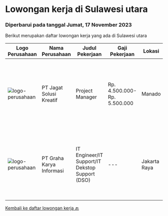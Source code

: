 
  # Lowongan kerja di Sulawesi utara

  ### Diperbarui pada tanggal Jumat, 17 November 2023

  Berikut merupakan daftar lowongan kerja yang ada di Sulawesi utara

  |Logo Perusahaan | Nama Perusahaan | Judul Pekerjaan | Gaji Pekerjaan | Lokasi | Deskripsi | Tanggal diunggah | Pranala |
  | -------------- | --------------- | --------------- | --------- | --------- | -------------- | ------- | ----------- |
  |![logo-perusahaan](https://image-service-cdn.seek.com.au/6cfdfc9b827179b09bff9d99f067540321ac507c/ee4dce1061f3f616224767ad58cb2fc751b8d2dc)|PT Jagat Solusi Kreatif|Project Manager|Rp. 4.500.000-Rp. 5.500.000|Manado|Tanggung jawab:  Mengoordinasikan sumber daya internal dan pihak ketiga/vendor untuk pelaksanaan proyek yang efektif dan efisien. Memastikan bahwa...|Selasa, 14 November 2023|https://www.jobstreet.co.id/id/job/project-manager-4527990?token=0~a108b077-6521-4ddc-bf9d-a314c79643e1&sectionRank=1&jobId=jobstreet-id-job-4527990|
|![logo-perusahaan](https://image-service-cdn.seek.com.au/c318dd0b699c6160d2411e7473745c289633be44/ee4dce1061f3f616224767ad58cb2fc751b8d2dc)|PT Graha Karya Informasi|IT Engineer/IT Support/IT Dekstop Support (DSO)|---|Jakarta Raya|Requirements:1. Minimum 6 Months as an IT Support (Fresh Graduate are welcome to apply)2. Bachelor's Degree in Computer/ IT or equivalent3. Have...|Rabu, 08 November 2023|https://www.jobstreet.co.id/id/job/it-engineer-it-support-it-dekstop-support-dso-4522798?token=0~a108b077-6521-4ddc-bf9d-a314c79643e1&sectionRank=2&jobId=jobstreet-id-job-4522798|


  [Kembali ke daftar lowongan kerja 🔙](../README.md#daftar-lowongan-kerja)
  